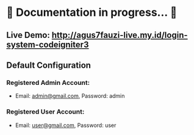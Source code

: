 # 👱 Documentation in progress... 👱
## Live Demo: http://agus7fauzi-live.my.id/login-system-codeigniter3
## Default Configuration
### Registered Admin Account:
- Email: admin@gmail.com, Password: admin

### Registered User Account:
- Email: user@gmail.com, Password: user
